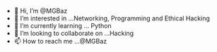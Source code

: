 - 👋 Hi, I’m @MGBaz
- 👀 I’m interested in ...Networking, Programming and Ethical Hacking
- 🌱 I’m currently learning ... Python
- 💞️ I’m looking to collaborate on ...Hacking
- 📫 How to reach me ...@MGBaz

<!---
MGBaz/MGBaz is a ✨ special ✨ repository because its `README.md` (this file) appears on your GitHub profile.
You can click the Preview link to take a look at your changes.
--->
